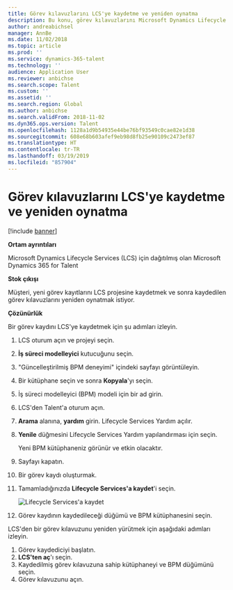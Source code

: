 ```yaml
---
title: Görev kılavuzlarını LCS'ye kaydetme ve yeniden oynatma
description: Bu konu, görev kılavuzlarını Microsoft Dynamics Lifecycle Services'ye (LCS) kaydetmeyi ve sonra bunları yeniden yürütmeyi açıklar.
author: andreabichsel
manager: AnnBe
ms.date: 11/02/2018
ms.topic: article
ms.prod: ''
ms.service: dynamics-365-talent
ms.technology: ''
audience: Application User
ms.reviewer: anbichse
ms.search.scope: Talent
ms.custom: ''
ms.assetid: ''
ms.search.region: Global
ms.author: anbichse
ms.search.validFrom: 2018-11-02
ms.dyn365.ops.version: Talent
ms.openlocfilehash: 1128a1d9b54935e44be76bf93549c0cae82e1d38
ms.sourcegitcommit: 608e68b603afef9eb98d8fb25e90109c2473ef87
ms.translationtype: HT
ms.contentlocale: tr-TR
ms.lasthandoff: 03/19/2019
ms.locfileid: "857904"
---
```

# <a name="save-task-guides-to-lcs-and-replay-them"></a>Görev kılavuzlarını LCS'ye kaydetme ve yeniden oynatma

[!include [banner](includes/banner.md)]

**Ortam ayrıntıları** 

Microsoft Dynamics Lifecycle Services (LCS) için dağıtılmış olan Microsoft Dynamics 365 for Talent

**Stok çıkışı**

Müşteri, yeni görev kayıtlarını LCS projesine kaydetmek ve sonra kaydedilen görev kılavuzlarını yeniden oynatmak istiyor.

**Çözünürlük**

Bir görev kaydını LCS'ye kaydetmek için şu adımları izleyin.

1. LCS oturum açın ve projeyi seçin.
2. **İş süreci modelleyici** kutucuğunu seçin.
3. "Güncelleştirilmiş BPM deneyimi" içindeki sayfayı görüntüleyin.
4. Bir kütüphane seçin ve sonra **Kopyala**'yı seçin.
5. İş süreci modelleyici (BPM) modeli için bir ad girin.
6. LCS'den Talent'a oturum açın.
7. **Arama** alanına, **yardım** girin. Lifecycle Services Yardım açılır.
8. **Yenile** düğmesini Lifecycle Services Yardım yapılandırması için seçin.

    Yeni BPM kütüphaneniz görünür ve etkin olacaktır.

9. Sayfayı kapatın.
10. Bir görev kaydı oluşturmak.
11. Tamamladığınızda **Lifecycle Services'a kaydet**'i seçin.

    ![Lifecycle Services'a kaydet](media/task-guides.png)

12. Görev kaydının kaydedileceği düğümü ve BPM kütüphanesini seçin.

LCS'den bir görev kılavuzunu yeniden yürütmek için aşağıdaki adımları izleyin.

1. Görev kaydediciyi başlatın.
2. **LCS'ten aç**'ı seçin.
3. Kaydedilmiş görev kılavuzuna sahip kütüphaneyi ve BPM düğümünü seçin.
4. Görev kılavuzunu açın.
